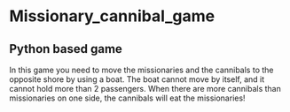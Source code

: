 # Missionary_cannibal_game
## Python based game
 In this game you need to move the missionaries and the cannibals to the opposite shore by using a boat. The boat cannot move by itself, and it cannot hold more than 2 passengers. When there are more cannibals than missionaries on one side, the cannibals will eat the missionaries!
